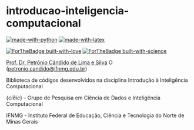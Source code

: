 # introducao-inteligencia-computacional

[![made-with-python](https://img.shields.io/badge/Made%20with-Python-1f425f.svg)](https://www.python.org/)  [![made-with-latex](https://img.shields.io/badge/Made%20with-LaTeX-1f425f.svg)](https://www.latex-project.org/) 

[![ForTheBadge built-with-love](http://ForTheBadge.com/images/badges/built-with-love.svg)](https://GitHub.com/Naereen/) [![ForTheBadge built-with-science](http://ForTheBadge.com/images/badges/built-with-science.svg)](https://GitHub.com/Naereen/)

<a href="http://petroniocandido.github.io">Prof. Dr. Petrônio Cândido de Lima e Silva</a> <span itemscope itemtype="https://schema.org/Person"><a itemprop="sameAs" content="https://orcid.org/0000-0002-1202-2552" href="https://orcid.org/0000-0002-1202-2552" target="orcid.widget" rel="noopener noreferrer" style="vertical-align:top;"><img src="https://orcid.org/sites/default/files/images/orcid_16x16.png" style="width:1em;margin-right:.5em;" alt="ORCID iD icon"></a></span> (petronio.candido@ifnmg.edu.br)

Biblioteca de códigos desenvolvidos na disciplina Introdução à Inteligência Computacional

$\{ci\partial ic\}$ - Grupo de Pesquisa em Ciência de Dados e Inteligência Computacional

IFNMG - Instituto Federal de Educação, Ciência e Tecnologia do Norte de Minas Gerais
